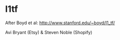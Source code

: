 l1tf
====

After Boyd et al: http://www.stanford.edu/~boyd/l1_tf/

Avi Bryant (Etsy) & Steven Noble (Shopify)